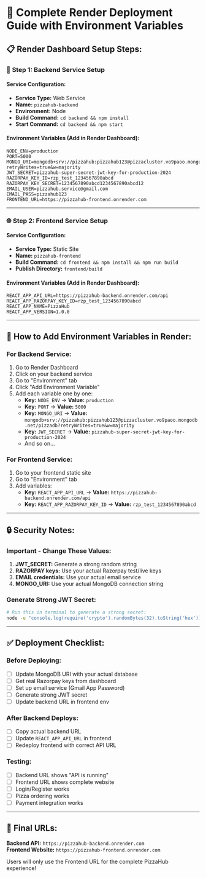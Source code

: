# 🚀 Complete Render Deployment Guide with Environment Variables

## 📋 **Render Dashboard Setup Steps:**

### 🔧 **Step 1: Backend Service Setup**

#### Service Configuration:
- **Service Type:** Web Service
- **Name:** `pizzahub-backend`
- **Environment:** Node
- **Build Command:** `cd backend && npm install`
- **Start Command:** `cd backend && npm start`

#### Environment Variables (Add in Render Dashboard):
```
NODE_ENV=production
PORT=5000
MONGO_URI=mongodb+srv://pizzahub:pizzahub123@pizzacluster.vo9paoo.mongodb.net/pizzadb?retryWrites=true&w=majority
JWT_SECRET=pizzahub-super-secret-jwt-key-for-production-2024
RAZORPAY_KEY_ID=rzp_test_1234567890abcd
RAZORPAY_KEY_SECRET=1234567890abcd1234567890abcd12
EMAIL_USER=pizzahub.service@gmail.com
EMAIL_PASS=pizzahub123
FRONTEND_URL=https://pizzahub-frontend.onrender.com
```

---

### 🌐 **Step 2: Frontend Service Setup**

#### Service Configuration:
- **Service Type:** Static Site
- **Name:** `pizzahub-frontend`
- **Build Command:** `cd frontend && npm install && npm run build`
- **Publish Directory:** `frontend/build`

#### Environment Variables (Add in Render Dashboard):
```
REACT_APP_API_URL=https://pizzahub-backend.onrender.com/api
REACT_APP_RAZORPAY_KEY_ID=rzp_test_1234567890abcd
REACT_APP_NAME=PizzaHub
REACT_APP_VERSION=1.0.0
```

---

## 📝 **How to Add Environment Variables in Render:**

### For Backend Service:
1. Go to Render Dashboard
2. Click on your backend service
3. Go to "Environment" tab
4. Click "Add Environment Variable"
5. Add each variable one by one:
   - **Key:** `NODE_ENV` → **Value:** `production`
   - **Key:** `PORT` → **Value:** `5000`
   - **Key:** `MONGO_URI` → **Value:** `mongodb+srv://pizzahub:pizzahub123@pizzacluster.vo9paoo.mongodb.net/pizzadb?retryWrites=true&w=majority`
   - **Key:** `JWT_SECRET` → **Value:** `pizzahub-super-secret-jwt-key-for-production-2024`
   - And so on...

### For Frontend Service:
1. Go to your frontend static site
2. Go to "Environment" tab  
3. Add variables:
   - **Key:** `REACT_APP_API_URL` → **Value:** `https://pizzahub-backend.onrender.com/api`
   - **Key:** `REACT_APP_RAZORPAY_KEY_ID` → **Value:** `rzp_test_1234567890abcd`

---

## 🔒 **Security Notes:**

### **Important - Change These Values:**
1. **JWT_SECRET:** Generate a strong random string
2. **RAZORPAY keys:** Use your actual Razorpay test/live keys
3. **EMAIL credentials:** Use your actual email service
4. **MONGO_URI:** Use your actual MongoDB connection string

### **Generate Strong JWT Secret:**
```bash
# Run this in terminal to generate a strong secret:
node -e "console.log(require('crypto').randomBytes(32).toString('hex'))"
```

---

## ✅ **Deployment Checklist:**

### Before Deploying:
- [ ] Update MongoDB URI with your actual database
- [ ] Get real Razorpay keys from dashboard
- [ ] Set up email service (Gmail App Password)
- [ ] Generate strong JWT secret
- [ ] Update backend URL in frontend env

### After Backend Deploys:
- [ ] Copy actual backend URL
- [ ] Update `REACT_APP_API_URL` in frontend
- [ ] Redeploy frontend with correct API URL

### Testing:
- [ ] Backend URL shows "API is running"
- [ ] Frontend URL shows complete website
- [ ] Login/Register works
- [ ] Pizza ordering works
- [ ] Payment integration works

---

## 🎯 **Final URLs:**

**Backend API:** `https://pizzahub-backend.onrender.com`  
**Frontend Website:** `https://pizzahub-frontend.onrender.com`

Users will only use the Frontend URL for the complete PizzaHub experience!
